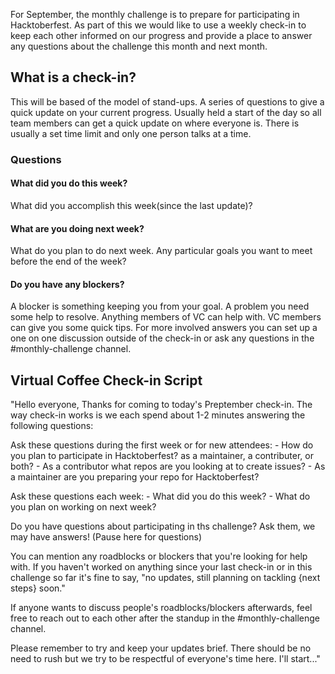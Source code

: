 For September, the monthly challenge is to prepare for participating in Hacktoberfest. As part of this we would like to use a weekly check-in to keep each other informed on our progress and provide a place to answer any questions about the challenge this month and next month.

## What is a check-in?
This will be based of the model of stand-ups. A series of questions to give a quick update on your current progress. Usually held a start of the day so all team members can get a quick update on where everyone is. There is usually a set time limit and only one person talks at a time. 

### Questions

#### What did you do this week?
What did you accomplish this week(since the last update)? 

#### What are you doing next week?
What do you plan to do next week. Any particular goals you want to meet before the end of the week?

#### Do you have any blockers?
A blocker is something keeping you from your goal. A problem you need some help to resolve. Anything members of VC can help with. VC members can give you some quick tips. For more involved answers you can set up a one on one discussion outside of the check-in or ask any questions in the #monthly-challenge channel. 

## Virtual Coffee Check-in Script
"Hello everyone,
Thanks for coming to today's Preptember check-in. The way check-in works is we each spend about 1-2 minutes answering the following questions: 

Ask these questions during the first week or for new attendees:
    - How do you plan to participate in Hacktoberfest? as a maintainer, a contributer, or both?
    - As a contributor what repos are you looking at to create issues?
    - As a maintainer are you preparing your repo for Hacktoberfest?

Ask these questions each week:
    - What did you do this week?
    - What do you plan on working on next week?

Do you have questions about participating in ths challenge? Ask them, we may have answers!
(Pause here for questions)

You can mention any roadblocks or blockers that you're looking for help with. If you haven't worked on anything since your last check-in or in this challenge so far it's fine to say, "no updates, still planning on tackling {next steps} soon."

If anyone wants to discuss people's roadblocks/blockers afterwards, feel free to reach out to each other after the standup in the #monthly-challenge channel.

Please remember to try and keep your updates brief. There should be no need to rush but we try to be respectful of everyone's time here.
I'll start..."

